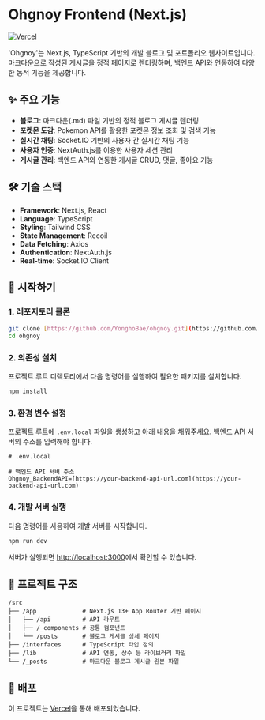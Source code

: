 # Ohgnoy Frontend (Next.js)

[![Vercel](https://therealsujitk-vercel-badge.vercel.app/?app=ohgnoy)](https://ohgnoy.vercel.app)

'Ohgnoy'는 Next.js, TypeScript 기반의 개발 블로그 및 포트폴리오 웹사이트입니다. 마크다운으로 작성된 게시글을 정적 페이지로 렌더링하며, 백엔드 API와 연동하여 다양한 동적 기능을 제공합니다.

## ✨ 주요 기능

- **블로그**: 마크다운(.md) 파일 기반의 정적 블로그 게시글 렌더링
- **포켓몬 도감**: Pokemon API를 활용한 포켓몬 정보 조회 및 검색 기능
- **실시간 채팅**: Socket.IO 기반의 사용자 간 실시간 채팅 기능
- **사용자 인증**: NextAuth.js를 이용한 사용자 세션 관리
- **게시글 관리**: 백엔드 API와 연동한 게시글 CRUD, 댓글, 좋아요 기능

## 🛠️ 기술 스택

- **Framework**: Next.js, React
- **Language**: TypeScript
- **Styling**: Tailwind CSS
- **State Management**: Recoil
- **Data Fetching**: Axios
- **Authentication**: NextAuth.js
- **Real-time**: Socket.IO Client

## 🚀 시작하기

### 1. 레포지토리 클론

```bash
git clone [https://github.com/YonghoBae/ohgnoy.git](https://github.com/YonghoBae/ohgnoy.git)
cd ohgnoy
```

### 2. 의존성 설치

프로젝트 루트 디렉토리에서 다음 명령어를 실행하여 필요한 패키지를 설치합니다.

```bash
npm install
```

### 3. 환경 변수 설정

프로젝트 루트에 `.env.local` 파일을 생성하고 아래 내용을 채워주세요. 백엔드 API 서버의 주소를 입력해야 합니다.

```env
# .env.local

# 백엔드 API 서버 주소
Ohgnoy_BackendAPI=[https://your-backend-api-url.com](https://your-backend-api-url.com)
```

### 4. 개발 서버 실행

다음 명령어를 사용하여 개발 서버를 시작합니다.

```bash
npm run dev
```

서버가 실행되면 [http://localhost:3000](http://localhost:3000)에서 확인할 수 있습니다.

## 📁 프로젝트 구조

```
/src
├── /app             # Next.js 13+ App Router 기반 페이지
│   ├── /api         # API 라우트
│   ├── /_components # 공통 컴포넌트
│   └── /posts       # 블로그 게시글 상세 페이지
├── /interfaces      # TypeScript 타입 정의
├── /lib             # API 연동, 상수 등 라이브러리 파일
└── /_posts          # 마크다운 블로그 게시글 원본 파일
```

## 🔗 배포

이 프로젝트는 [Vercel](https://ohgnoy.vercel.app)을 통해 배포되었습니다.